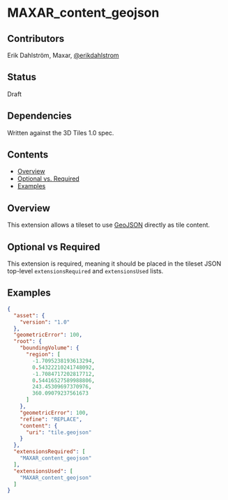# MAXAR_content_geojson 

## Contributors

Erik Dahlström, Maxar, [@erikdahlstrom](https://twitter.com/erikdahlstrom)

## Status

Draft

## Dependencies

Written against the 3D Tiles 1.0 spec.

## Contents

  - [Overview](#overview)
  - [Optional vs. Required](#optional-vs-required)
  - [Examples](#examples)

## Overview

This extension allows a tileset to use [GeoJSON](https://tools.ietf.org/html/rfc7946) directly as tile content.

## Optional vs Required

This extension is required, meaning it should be placed in the tileset JSON top-level `extensionsRequired` and `extensionsUsed` lists.

## Examples

```json
{
  "asset": {
    "version": "1.0"
  },
  "geometricError": 100,
  "root": {
    "boundingVolume": {
      "region": [
        -1.7095238193613294,
        0.54322210241748092,
        -1.7084717202817712,
        0.54416527589988806,
        243.45309697370976,
        360.09079237561673
      ]
    },
    "geometricError": 100,
    "refine": "REPLACE",
    "content": {
      "uri": "tile.geojson"
    }
  },
  "extensionsRequired": [
    "MAXAR_content_geojson"
  ],
  "extensionsUsed": [
    "MAXAR_content_geojson"
  ]
}
```